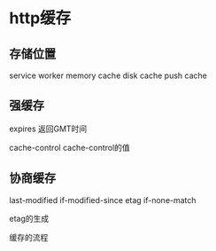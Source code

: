 # http缓存

## 存储位置
service worker
memory cache
disk cache
push cache

## 强缓存
expires 返回GMT时间

cache-control
cache-control的值

## 协商缓存
last-modified if-modified-since
etag if-none-match

etag的生成

缓存的流程
